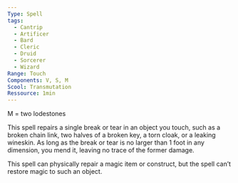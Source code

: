 ```yaml
---
Type: Spell
tags:
  - Cantrip
  - Artificer
  - Bard
  - Cleric
  - Druid
  - Sorcerer
  - Wizard
Range: Touch
Components: V, S, M
Scool: Transmutation
Ressource: 1min
---
```

M = two lodestones

This spell repairs a single break or tear in an object you touch, such as a broken chain link, two halves of a broken key, a torn cloak, or a leaking wineskin. As long as the break or tear is no larger than 1 foot in any dimension, you mend it, leaving no trace of the former damage.

This spell can physically repair a magic item or construct, but the spell can’t restore magic to such an object.